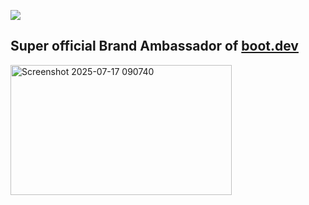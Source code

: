 <p align="left">
  <a href = "https://www.boot.dev/u/divyanshuio">
  <img src="https://api.boot.dev/v1/users/public/08dba7b6-57ec-42d3-a0a7-5911e957505c/thumbnail" >
  </a>
</p>

## Super official Brand Ambassador of [boot.dev](https://www.boot.dev?bannerlord=divyanshuio)

<a href = "https://youtu.be/K01hLNDdqg4?si=ohsYY6cUOSI93yrP">
  <img width="354" height="208" alt="Screenshot 2025-07-17 090740" src="https://github.com/user-attachments/assets/dcd48110-f8d3-46d8-99ec-566d6059b703" />
</a>
